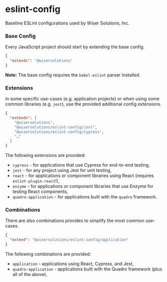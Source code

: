 # eslint-config

Baseline ESLint configurations used by Wiser Solutions, Inc.

### Base Config

Every JavaScript project should start by extending the base config.

```json
{
  "extends": "@wisersolutions"
}
```

**Note:** The base config requires the `babel-eslint` parser installed.

### Extensions

In some specific use-cases (e.g. application projects) or when using some common libraries (e.g. `jest`),
use the provided additional config extensions.

```json
{
  "extends": [
    "@wisersolutions",
    "@wisersolutions/eslint-config/jest",
    "@wisersolutions/eslint-config/cypress",
    "…"
  ]
}
```

The following extensions are provided:

- `cypress` - for applications that use Cypress for end-to-end testing,
- `jest` - for any project using Jest for unit testing,
- `react` - for applications or component libraries using React (requires `eslint-plugin-react`!),
- `enzyme` - for applications or component libraries that use Enzyme for testing React components,
- `quadro-application` - for applications built with the `quadro` framework.

### Combinations

There are also combinations provides to simplify the most common use-cases.

```json
{
  "extend": "@wisersolutions/eslint-config/application"
}
```

The following combinations are provided:

- `application` - applications using React, Cypress, and Jest,
- `quadro-application` - applications built with the Quadro framework (plus all of the above).
